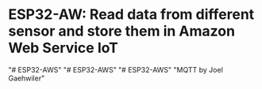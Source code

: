 # ESP32-AW: Read data from different sensor and store them in Amazon Web Service IoT
"# ESP32-AWS" 
"# ESP32-AWS" 
"# ESP32-AWS" 
"MQTT by Joel Gaehwiler"

